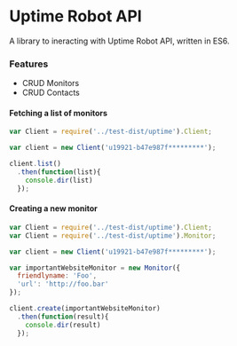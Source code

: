 # Uptime Robot API
A library to ineracting with Uptime Robot API, written in ES6.

### Features

- CRUD Monitors
- CRUD Contacts

#### Fetching a list of monitors

```javascript
var Client = require('../test-dist/uptime').Client;

var client = new Client('u19921-b47e987f*********');

client.list()
  .then(function(list){
    console.dir(list)
  });
```

#### Creating a new monitor

```javascript
var Client = require('../test-dist/uptime').Client;
var Client = require('../test-dist/uptime').Monitor;

var client = new Client('u19921-b47e987f*********');

var importantWebsiteMonitor = new Monitor({
  friendlyname: 'Foo',
  'url': 'http://foo.bar'
});

client.create(importantWebsiteMonitor)
  .then(function(result){
    console.dir(result)
  });
```

